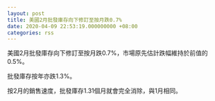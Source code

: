 ```yaml
---
layout: post
title: 美國2月批發庫存向下修訂至按月跌0.7%
date: 2020-04-09 22:53:19.000000000 +08:00
categories: rss
---
```


美國2月批發庫存向下修訂至按月跌0.7%，市場原先估計跌幅維持於前值的0.5%。

批發庫存按年亦跌1.3%。

按2月的銷售速度，批發庫存1.31個月就會完全消除，與1月相同。
